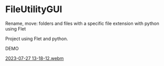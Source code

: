 #  FileUtilityGUI

Rename, move: folders and files with a specific file extension with python using Flet

Project using Flet and python.

DEMO



[2023-07-27 13-18-12.webm](https://github.com/Sedrini/FileUtilityGUI/assets/36553765/9c09b5b7-abdf-4bbe-a5c8-2355f57a5512)
